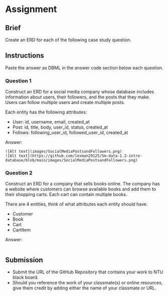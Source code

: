 # Assignment

## Brief

Create an ERD for each of the following case study question.

## Instructions

Paste the answer as DBML in the answer code section below each question.

### Question 1

Construct an ERD for a social media company whose database includes information about users, their followers, and the posts that they make. Users can follow multiple users and create multiple posts.

Each entity has the following attributes:

- User: id, username, email, created_at
- Post: id, title, body, user_id, status, created_at
- Follows: following_user_id, followed_user_id, created_at

Answer:

```dbml
![Alt text](images/SocialMediaPostsandFollowers.png)
![Alt text](https://github.com/lexman29125/5m-data-1.2-intro-database/blob/main/images/SocialMediaPostsandFollowers.png)
```

### Question 2

Construct an ERD for a company that sells books online. The company has a website where customers can browse available books and add them to their shopping carts. Each cart can contain multiple books.

There are 4 entities, think of what attributes each entity should have.

- Customer
- Book
- Cart
- CartItem

Answer:

```dbml

```

## Submission

- Submit the URL of the GitHub Repository that contains your work to NTU black board.
- Should you reference the work of your classmate(s) or online resources, give them credit by adding either the name of your classmate or URL.
